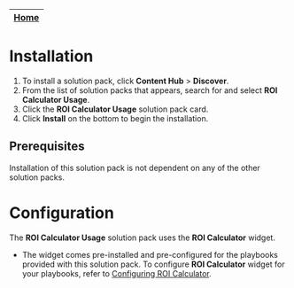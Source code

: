 | [Home](https://github.com/fortinet-fortisoar/solution-pack-roi-calculator-usage/blob/release/1.0.0/README.md) |
|--------------------------------------------|
# Installation

1. To install a solution pack, click **Content Hub** > **Discover**.
2. From the list of solution packs that appears, search for and select **ROI Calculator Usage**.
3. Click the **ROI Calculator Usage** solution pack card.
4. Click **Install** on the bottom to begin the installation.

## Prerequisites

Installation of this solution pack is not dependent on any of the other solution packs.

# Configuration 
The **ROI Calculator Usage** solution pack uses the **ROI Calculator** widget.
- The widget comes pre-installed and pre-configured for the playbooks provided with this solution pack. To configure **ROI Calculator** widget for your playbooks, refer to [Configuring ROI Calculator](https://github.com/fortinet-fortisoar/widget-roi-calculator/blob/release/1.0.0/README.md).
